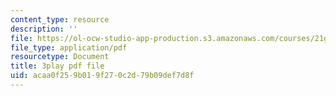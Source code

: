 ```yaml
---
content_type: resource
description: ''
file: https://ol-ocw-studio-app-production.s3.amazonaws.com/courses/21g-107-chinese-i-streamlined-fall-2014/acaa0f259b019f270c2d79b09def7d8f_-56G36H8BvY.pdf
file_type: application/pdf
resourcetype: Document
title: 3play pdf file
uid: acaa0f25-9b01-9f27-0c2d-79b09def7d8f
---
```

